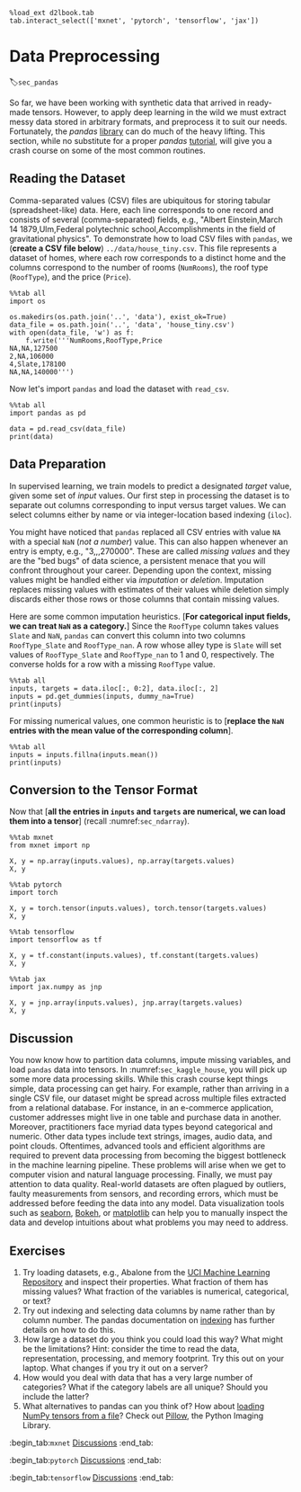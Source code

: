```{.python .input}
%load_ext d2lbook.tab
tab.interact_select(['mxnet', 'pytorch', 'tensorflow', 'jax'])
```

# Data Preprocessing
:label:`sec_pandas`

So far, we have been working with synthetic data
that arrived in ready-made tensors.
However, to apply deep learning in the wild
we must extract messy data 
stored in arbitrary formats,
and preprocess it to suit our needs.
Fortunately, the *pandas* [library](https://pandas.pydata.org/) 
can do much of the heavy lifting.
This section, while no substitute 
for a proper *pandas* [tutorial](https://pandas.pydata.org/pandas-docs/stable/user_guide/10min.html),
will give you a crash course
on some of the most common routines.


## Reading the Dataset

Comma-separated values (CSV) files are ubiquitous 
for storing tabular (spreadsheet-like) data.
Here, each line corresponds to one record
and consists of several (comma-separated) fields, e.g.,
"Albert Einstein,March 14 1879,Ulm,Federal polytechnic school,Accomplishments in the field of gravitational physics".
To demonstrate how to load CSV files with `pandas`, 
we (**create a CSV file below**) `../data/house_tiny.csv`. 
This file represents a dataset of homes,
where each row corresponds to a distinct home
and the columns correspond to the number of rooms (`NumRooms`),
the roof type (`RoofType`), and the price (`Price`).

```{.python .input}
%%tab all
import os

os.makedirs(os.path.join('..', 'data'), exist_ok=True)
data_file = os.path.join('..', 'data', 'house_tiny.csv')
with open(data_file, 'w') as f:
    f.write('''NumRooms,RoofType,Price
NA,NA,127500
2,NA,106000
4,Slate,178100
NA,NA,140000''')
```

Now let's import `pandas` and load the dataset with `read_csv`.

```{.python .input}
%%tab all
import pandas as pd

data = pd.read_csv(data_file)
print(data)
```

## Data Preparation

In supervised learning, we train models
to predict a designated *target* value,
given some set of *input* values. 
Our first step in processing the dataset
is to separate out columns corresponding
to input versus target values. 
We can select columns either by name or
via integer-location based indexing (`iloc`).

You might have noticed that `pandas` replaced
all CSV entries with value `NA`
with a special `NaN` (*not a number*) value. 
This can also happen whenever an entry is empty,
e.g., "3,,,270000".
These are called *missing values* 
and they are the "bed bugs" of data science,
a persistent menace that you will confront
throughout your career. 
Depending upon the context, 
missing values might be handled
either via *imputation* or *deletion*.
Imputation replaces missing values 
with estimates of their values
while deletion simply discards 
either those rows or those columns
that contain missing values. 

Here are some common imputation heuristics.
[**For categorical input fields, 
we can treat `NaN` as a category.**]
Since the `RoofType` column takes values `Slate` and `NaN`,
`pandas` can convert this column 
into two columns `RoofType_Slate` and `RoofType_nan`.
A row whose alley type is `Slate` will set values 
of `RoofType_Slate` and `RoofType_nan` to 1 and 0, respectively.
The converse holds for a row with a missing `RoofType` value.

```{.python .input}
%%tab all
inputs, targets = data.iloc[:, 0:2], data.iloc[:, 2]
inputs = pd.get_dummies(inputs, dummy_na=True)
print(inputs)
```

For missing numerical values, 
one common heuristic is to 
[**replace the `NaN` entries with 
the mean value of the corresponding column**].

```{.python .input}
%%tab all
inputs = inputs.fillna(inputs.mean())
print(inputs)
```

## Conversion to the Tensor Format

Now that [**all the entries in `inputs` and `targets` are numerical,
we can load them into a tensor**] (recall :numref:`sec_ndarray`).

```{.python .input}
%%tab mxnet
from mxnet import np

X, y = np.array(inputs.values), np.array(targets.values)
X, y
```

```{.python .input}
%%tab pytorch
import torch

X, y = torch.tensor(inputs.values), torch.tensor(targets.values)
X, y
```

```{.python .input}
%%tab tensorflow
import tensorflow as tf

X, y = tf.constant(inputs.values), tf.constant(targets.values)
X, y
```

```{.python .input}
%%tab jax
import jax.numpy as jnp

X, y = jnp.array(inputs.values), jnp.array(targets.values)
X, y
```

## Discussion

You now know how to partition data columns, 
impute missing variables, 
and load `pandas` data into tensors. 
In :numref:`sec_kaggle_house`, you will
pick up some more data processing skills. 
While this crash course kept things simple,
data processing can get hairy.
For example, rather than arriving in a single CSV file,
our dataset might be spread across multiple files
extracted from a relational database.
For instance, in an e-commerce application,
customer addresses might live in one table
and purchase data in another.
Moreover, practitioners face myriad data types
beyond categorical and numeric. 
Other data types include text strings, images,
audio data, and point clouds. 
Oftentimes, advanced tools and efficient algorithms 
are required to prevent data processing from becoming
the biggest bottleneck in the machine learning pipeline. 
These problems will arise when we get to 
computer vision and natural language processing. 
Finally, we must pay attention to data quality.
Real-world datasets are often plagued 
by outliers, faulty measurements from sensors, and recording errors, 
which must be addressed before 
feeding the data into any model. 
Data visualization tools such as [seaborn](https://seaborn.pydata.org/), 
[Bokeh](https://docs.bokeh.org/), or [matplotlib](https://matplotlib.org/)
can help you to manually inspect the data 
and develop intuitions about 
what problems you may need to address.


## Exercises

1. Try loading datasets, e.g., Abalone from the [UCI Machine Learning Repository](https://archive.ics.uci.edu/ml/datasets.php) and inspect their properties. What fraction of them has missing values? What fraction of the variables is numerical, categorical, or text?
1. Try out indexing and selecting data columns by name rather than by column number. The pandas documentation on [indexing](https://pandas.pydata.org/pandas-docs/stable/user_guide/indexing.html) has further details on how to do this.
1. How large a dataset do you think you could load this way? What might be the limitations? Hint: consider the time to read the data, representation, processing, and memory footprint. Try this out on your laptop. What changes if you try it out on a server? 
1. How would you deal with data that has a very large number of categories? What if the category labels are all unique? Should you include the latter?
1. What alternatives to pandas can you think of? How about [loading NumPy tensors from a file](https://numpy.org/doc/stable/reference/generated/numpy.load.html)? Check out [Pillow](https://python-pillow.org/), the Python Imaging Library. 

:begin_tab:`mxnet`
[Discussions](https://discuss.d2l.ai/t/28)
:end_tab:

:begin_tab:`pytorch`
[Discussions](https://discuss.d2l.ai/t/29)
:end_tab:

:begin_tab:`tensorflow`
[Discussions](https://discuss.d2l.ai/t/195)
:end_tab:
